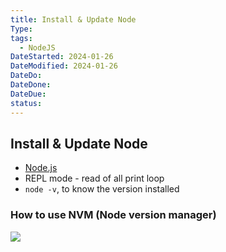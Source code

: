 ```yaml
---
title: Install & Update Node
Type:
tags:
  - NodeJS
DateStarted: 2024-01-26
DateModified: 2024-01-26
DateDo:
DateDone:
DateDue:
status:
---
```


## Install & Update Node

- [Node.js](https://nodejs.org/en/)
- REPL mode - read of all print loop
- `node -v`, to know the version installed

### How to use NVM (Node version manager)

![](z-Assets/Pasted%20image%2020230301092447.png)
